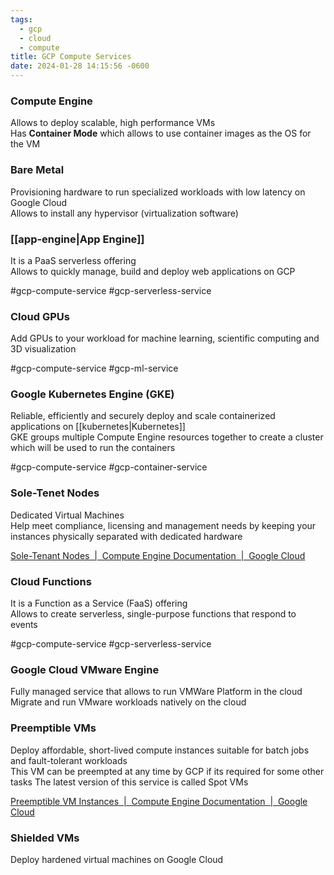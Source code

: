 ```yaml
---
tags:
  - gcp
  - cloud
  - compute
title: GCP Compute Services
date: 2024-01-28 14:15:56 -0600
---
```


### Compute Engine
Allows to deploy scalable, high performance VMs  
Has **Container Mode** which allows to use container images as the OS for the VM

### Bare Metal
Provisioning hardware to run specialized workloads with low latency on Google Cloud  
Allows to install any hypervisor (virtualization software)

### [[app-engine|App Engine]]
It is a PaaS serverless offering  
Allows to quickly manage, build and deploy web applications on GCP

#gcp-compute-service #gcp-serverless-service 

### Cloud GPUs
Add GPUs to your workload for machine learning, scientific computing and 3D visualization  

#gcp-compute-service #gcp-ml-service

### Google Kubernetes Engine (GKE)
Reliable, efficiently and securely deploy and scale containerized applications on [[kubernetes|Kubernetes]]  
GKE groups multiple Compute Engine resources together to create a cluster which will be used to run the containers

#gcp-compute-service #gcp-container-service

### Sole-Tenet Nodes
Dedicated Virtual Machines  
Help meet compliance, licensing and management needs by keeping your instances physically separated with dedicated hardware

[Sole-Tenant Nodes  |  Compute Engine Documentation  |  Google Cloud](https://cloud.google.com/compute/docs/nodes/sole-tenant-nodes)

### Cloud Functions
It is a Function as a Service (FaaS) offering  
Allows to create serverless, single-purpose functions that respond to events

#gcp-compute-service  #gcp-serverless-service

### Google Cloud VMware Engine
Fully managed service that allows to run VMWare Platform in the cloud  
Migrate and run VMware workloads natively on the cloud

### Preemptible VMs
Deploy affordable, short-lived compute instances suitable for batch jobs and fault-tolerant workloads  
This VM can be preempted at any time by GCP if its required for some other tasks
The latest version of this service is called Spot VMs

[Preemptible VM Instances  |  Compute Engine Documentation  |  Google Cloud](https://cloud.google.com/compute/docs/instances/preemptible)

### Shielded VMs
Deploy hardened virtual machines on Google Cloud